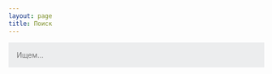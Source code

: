 ```yaml
---
layout: page
title: Поиск
---
```


<style>
	#search-container {
	    max-width: 100%;
	}

	input[type=text] {
		font-size: normal;
	    outline: none;
	    padding: 1rem;
		background: rgb(236, 237, 238);
	    width: 100%;
		-webkit-appearance: none;
		font-family: inherit;
		font-size: 100%;
		border: none;
	}
	#results-container {
		margin: .5rem 0;
	}
</style>

<!-- Html Elements for Search -->
<div id="search-container">
<input type="text" id="search-input" placeholder="Ищем...">
<ol id="results-container"></ol>
</div>

<!-- Script pointing to search-script.js -->
<script src="{{ site.baseurl }}/assets/js/search.min.js" type="text/javascript"></script>

<!-- Configuration -->
<script type="text/javascript">
SimpleJekyllSearch({
  searchInput: document.getElementById('search-input'),
  resultsContainer: document.getElementById('results-container'),
  json: '{{ site.baseurl }}/search.json',
  searchResultTemplate: '<li><a href="{url}" title="{description}">{title}</a></li>',
  noResultsText: 'Ничего не найдено...',
  limit: 10,
  fuzzy: false,
  exclude: ['Welcome']
})
</script>
